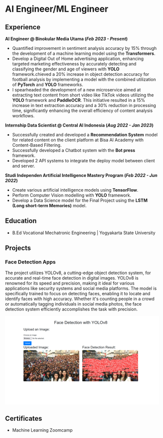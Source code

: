 # AI Engineer/ML Engineer

## Experience
**AI Engineer @ Binokular Media Utama (_Feb 2023 - Present_)**
- Quantified improvement in sentiment analysis accuracy by 15% through the development of a machine learning model using the **Transformers**.
- Develop a Digital Out of Home advertising application, enhancing targeted marketing effectiveness by accurately detecting and classifying the gender and age of viewers with
**YOLO** framework.chieved a 20% increase in object detection accuracy for football analysis by implementing a model with the combined utilization of **PyTorch** and **YOLO** frameworks.
- I spearheaded the development of a new microservice aimed at extracting text content from short video like TikTok videos utilizing the **YOLO** framework and **PaddleOCR**. This initiative
resulted in a 15% increase in text extraction accuracy and a 30% reduction in processing time, significantly enhancing the overall efficiency of content analysis workflows.

**Internship Data Scientist @ Central AI Indonesia (_Aug 2022 - Jan 2023_)**
- Successfully created and developed a **Recommendation System** model for related content on the client platform at Bisa AI Academy with Content-Based Filtering.
- Successfully developed a Chatbot system with the **Bot press** framework.
- Developed 2 API systems to integrate the deploy model between client and server.

**Studi Independen Artificial Intelligence Mastery Program (_Feb 2022 - Jun 2022_)**
- Create various artificial intelligence models using **TensorFlow**.
- Perform Computer Vision modelling with **YOLO** framework.
- Develop a Data Science model for the Final Project using the **LSTM (Long short-term Memories)** model.
  
## Education
- B.Ed Vocational Mechatronic Engineering | Yogyakarta State University

## Projects
### Face Detection Apps
The project utilizes YOLOv8, a cutting-edge object detection system, for accurate and real-time face detection in digital images. YOLOv8 is renowned for its speed and precision, making it ideal for various applications like security systems and social media platforms. The model is specifically trained to focus on detecting faces, enabling it to locate and identify faces with high accuracy. Whether it's counting people in a crowd or automatically tagging individuals in social media photos, the face detection system efficiently accomplishes the task with precision.

![Face Detection Apps](https://github.com/farizalmustaqim/ml-zoomcamp/blob/main/Face_Detection_using_YOLOv8/images/result.png)
## Certificates
- Machine Learning Zoomcamp
